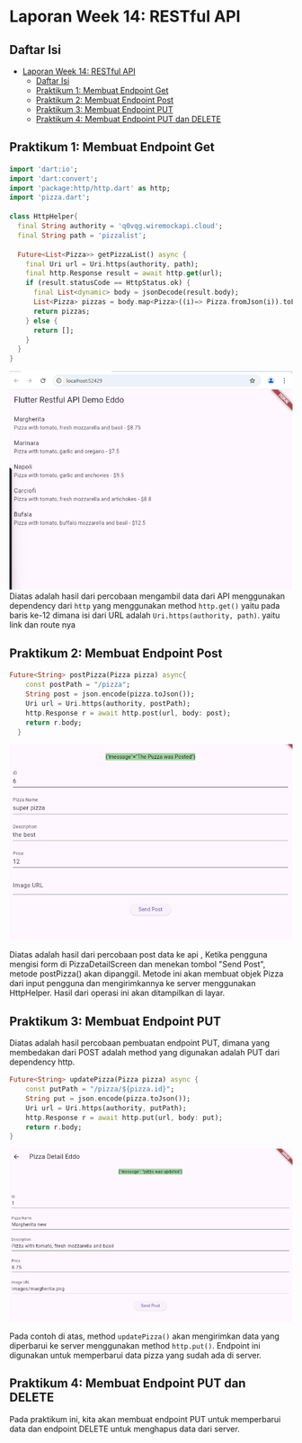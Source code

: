 # Laporan Week 14: RESTful API

## Daftar Isi
- [Laporan Week 14: RESTful API](#laporan-week-14-restful-api)
  - [Daftar Isi](#daftar-isi)
  - [Praktikum 1: Membuat Endpoint Get](#praktikum-1-membuat-endpoint-get)
  - [Praktikum 2: Membuat Endpoint Post](#praktikum-2-membuat-endpoint-post)
  - [Praktikum 3: Membuat Endpoint PUT](#praktikum-3-membuat-endpoint-put)
  - [Praktikum 4: Membuat Endpoint PUT dan DELETE](#praktikum-4-membuat-endpoint-put-dan-delete)

## Praktikum 1: Membuat Endpoint Get


```dart
import 'dart:io';
import 'dart:convert';
import 'package:http/http.dart' as http;
import 'pizza.dart';

class HttpHelper{
  final String authority = 'q0vqg.wiremockapi.cloud';
  final String path = 'pizzalist';

  Future<List<Pizza>> getPizzaList() async {
    final Uri url = Uri.https(authority, path);
    final http.Response result = await http.get(url);
    if (result.statusCode == HttpStatus.ok) {
      final List<dynamic> body = jsonDecode(result.body);
      List<Pizza> pizzas = body.map<Pizza>((i)=> Pizza.fromJson(i)).toList();
      return pizzas;
    } else {
      return [];
    }
  }
}
```

![alt text](image.png)
Diatas adalah hasil dari percobaan mengambil data dari API menggunakan dependency dari `http` yang menggunakan method `http.get()` yaitu pada baris ke-12 dimana isi dari URL adalah `Uri.https(authority, path)`. yaitu link dan route nya


## Praktikum 2: Membuat Endpoint Post
```dart
Future<String> postPizza(Pizza pizza) async{
    const postPath = "/pizza";
    String post = json.encode(pizza.toJson());
    Uri url = Uri.https(authority, postPath);
    http.Response r = await http.post(url, body: post);
    return r.body;
  }
```

![alt text](image-1.png)

Diatas adalah hasil dari percobaan post data ke api , Ketika pengguna mengisi form di PizzaDetailScreen dan menekan tombol "Send Post", metode postPizza() akan dipanggil. Metode ini akan membuat objek Pizza dari input pengguna dan mengirimkannya ke server menggunakan HttpHelper. Hasil dari operasi ini akan ditampilkan di layar.



## Praktikum 3: Membuat Endpoint PUT

Diatas adalah hasil percobaan pembuatan endpoint PUT, dimana yang membedakan dari POST adalah method yang digunakan adalah PUT dari dependency http. 

```dart
Future<String> updatePizza(Pizza pizza) async {
    const putPath = "/pizza/${pizza.id}";
    String put = json.encode(pizza.toJson());
    Uri url = Uri.https(authority, putPath);
    http.Response r = await http.put(url, body: put);
    return r.body;
}
```
![Praktikum 3](image-2.png)

Pada contoh di atas, method `updatePizza()` akan mengirimkan data yang diperbarui ke server menggunakan method `http.put()`. Endpoint ini digunakan untuk memperbarui data pizza yang sudah ada di server.

## Praktikum 4: Membuat Endpoint PUT dan DELETE
Pada praktikum ini, kita akan membuat endpoint PUT untuk memperbarui data dan endpoint DELETE untuk menghapus data dari server.